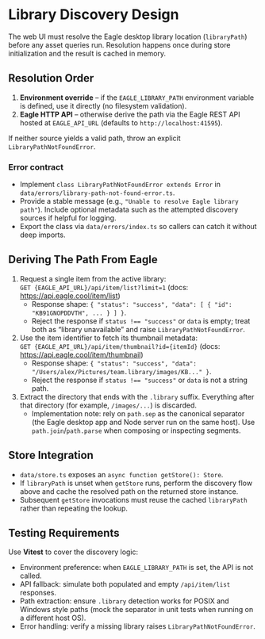 # Library Discovery Design

The web UI must resolve the Eagle desktop library location (`libraryPath`) before any asset queries run. Resolution happens once during store initialization and the result is cached in memory.

## Resolution Order

1. **Environment override** – if the `EAGLE_LIBRARY_PATH` environment variable is defined, use it directly (no filesystem validation).
2. **Eagle HTTP API** – otherwise derive the path via the Eagle REST API hosted at `EAGLE_API_URL` (defaults to `http://localhost:41595`).

If neither source yields a valid path, throw an explicit `LibraryPathNotFoundError`.

### Error contract

- Implement `class LibraryPathNotFoundError extends Error` in `data/errors/library-path-not-found-error.ts`.
- Provide a stable message (e.g., `"Unable to resolve Eagle library path"`). Include optional metadata such as the attempted discovery sources if helpful for logging.
- Export the class via `data/errors/index.ts` so callers can catch it without deep imports.

## Deriving The Path From Eagle

1. Request a single item from the active library:  
   `GET {EAGLE_API_URL}/api/item/list?limit=1` (docs: <https://api.eagle.cool/item/list>)  
   - Response shape: `{ "status": "success", "data": [ { "id": "KB91GNOPDDVTH", ... } ] }`.  
   - Reject the response if `status !== "success"` or `data` is empty; treat both as “library unavailable” and raise `LibraryPathNotFoundError`.
2. Use the item identifier to fetch its thumbnail metadata:  
   `GET {EAGLE_API_URL}/api/item/thumbnail?id={itemId}` (docs: <https://api.eagle.cool/item/thumbnail>)  
   - Response shape: `{ "status": "success", "data": "/Users/alex/Pictures/team.library/images/KB..." }`.  
   - Reject the response if `status !== "success"` or `data` is not a string path.
3. Extract the directory that ends with the `.library` suffix. Everything after that directory (for example, `/images/...`) is discarded.  
   - Implementation note: rely on `path.sep` as the canonical separator (the Eagle desktop app and Node server run on the same host). Use `path.join`/`path.parse` when composing or inspecting segments.

## Store Integration

- `data/store.ts` exposes an `async function getStore(): Store`.
- If `libraryPath` is unset when `getStore` runs, perform the discovery flow above and cache the resolved path on the returned store instance.
- Subsequent `getStore` invocations must reuse the cached `libraryPath` rather than repeating the lookup.

## Testing Requirements

Use **Vitest** to cover the discovery logic:
- Environment preference: when `EAGLE_LIBRARY_PATH` is set, the API is not called.
- API fallback: simulate both populated and empty `/api/item/list` responses.
- Path extraction: ensure `.library` detection works for POSIX and Windows style paths (mock the separator in unit tests when running on a different host OS).
- Error handling: verify a missing library raises `LibraryPathNotFoundError`.
